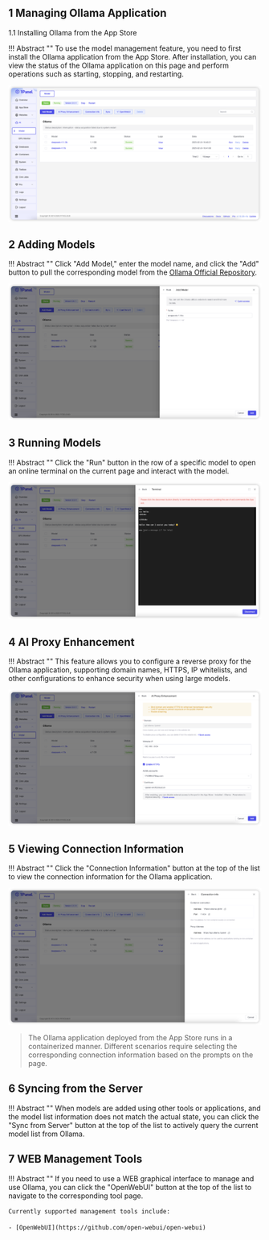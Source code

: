 ## 1 Managing Ollama Application

1.1 Installing Ollama from the App Store

!!! Abstract ""
    To use the model management feature, you need to first install the Ollama application from the App Store. After installation, you can view the status of the Ollama application on this page and perform operations such as starting, stopping, and restarting.

![img.png](../../img/ai/overview.png)

## 2 Adding Models

!!! Abstract ""
    Click "Add Model," enter the model name, and click the "Add" button to pull the corresponding model from the [Ollama Official Repository](https://ollama.com/search).

![img.png](../../img/ai/model_pull.png)

## 3 Running Models

!!! Abstract ""
    Click the "Run" button in the row of a specific model to open an online terminal on the current page and interact with the model.

![img.png](../../img/ai/model_run.png)

## 4 AI Proxy Enhancement

!!! Abstract ""
    This feature allows you to configure a reverse proxy for the Ollama application, supporting domain names, HTTPS, IP whitelists, and other configurations to enhance security when using large models.

![img.png](../../img/ai/api_proxy.png)

## 5 Viewing Connection Information

!!! Abstract ""
    Click the "Connection Information" button at the top of the list to view the connection information for the Ollama application.

![img.png](../../img/ai/connection_info.png)

> The Ollama application deployed from the App Store runs in a containerized manner. Different scenarios require selecting the corresponding connection information based on the prompts on the page.

## 6 Syncing from the Server

!!! Abstract ""
    When models are added using other tools or applications, and the model list information does not match the actual state, you can click the "Sync from Server" button at the top of the list to actively query the current model list from Ollama.

## 7 WEB Management Tools

!!! Abstract ""
    If you need to use a WEB graphical interface to manage and use Ollama, you can click the "OpenWebUI" button at the top of the list to navigate to the corresponding tool page.

    Currently supported management tools include:
    
    - [OpenWebUI](https://github.com/open-webui/open-webui)
